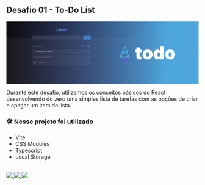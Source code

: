 ## Desafio 01 - To-Do List
<img src="./src/assets/todowallpepper.png" align="center" />

Durante este desafio, utilizamos os conceitos básicos do React desenvolvendo do zero uma simples lista de tarefas com as opções de criar e apagar um item da lista.

### 🛠️ Nesse projeto foi utilizado

* Vite
* CSS Modules
* Typescript
* Local Storage

<br />

<a href="https://todo-omega-peach.vercel.app/" target="_blank">
<img src="https://user-images.githubusercontent.com/71772559/178192066-d52e0cf7-906e-4baa-80f3-4b49dde153c0.png" />
</a>

<a href="https://github.com/rauzola/Desafio-01-Praticando-os-conceitos-do-ReactJS" target="_blank">
<img src="https://user-images.githubusercontent.com/71772559/178192378-234b9c46-7e31-47fb-8ddf-245617d8b198.png" />
</a>

<a href="https://www.figma.com/file/0n0zDN7zbzhRbaEO74Xesx/ToDo-List/duplicate" target="_blank">
<img src="https://user-images.githubusercontent.com/71772559/178192253-4fe4757c-de57-4878-a38c-a483c25670b1.png" />
</a>
